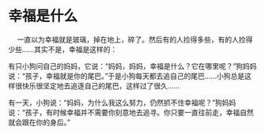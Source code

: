 # 幸福是什么
　
 一直以为幸福就是玻璃，掉在地上，碎了。然后有的人捡得多些，有的人捡得少些……其实不是，幸福是这样的： 

有只小狗问自己的妈妈，它说：“妈妈，妈妈，幸福是什么？它在哪里呢？”狗妈妈说：“孩子，幸福就是你的尾巴。”于是小狗每天都去追自己的尾巴……小狗总是这样很快乐很坚定地去追逐自己的尾巴，这样过了很久…… 

有一天，小狗说：“妈妈，为什么我这么努力，仍然抓不住幸福呢？”狗妈妈说：“孩子，有时候幸福并不需要你刻意地去追寻。你只要一直往前走，幸福自然就会跟在你的身后。” 

 